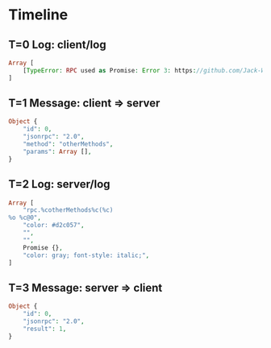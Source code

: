 # Timeline

## T=0 Log: client/log

```php
Array [
    [TypeError: RPC used as Promise: Error 3: https://github.com/Jack-Works/async-call-rpc/wiki/Errors#3],
]
```

## T=1 Message: client => server

```php
Object {
    "id": 0,
    "jsonrpc": "2.0",
    "method": "otherMethods",
    "params": Array [],
}
```

## T=2 Log: server/log

```php
Array [
    "rpc.%cotherMethods%c(%c)
%o %c@0",
    "color: #d2c057",
    "",
    "",
    Promise {},
    "color: gray; font-style: italic;",
]
```

## T=3 Message: server => client

```php
Object {
    "id": 0,
    "jsonrpc": "2.0",
    "result": 1,
}
```
